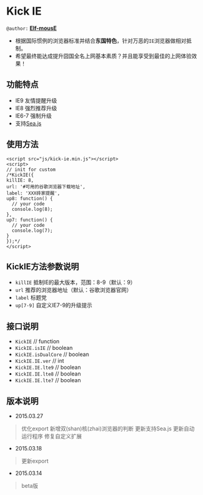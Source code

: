 Kick IE
=======

`@author:` [**Elf-mousE**](http://elf-mouse.me/)

- 根据国际惯例的浏览器标准并结合**东国特色**，针对万恶的`IE`浏览器做相对抵制。
- 希望最终能达成提升囧国全名上网基本素质？并且能享受到最佳的上网体验效果！

功能特点
--------

- IE9 友情提醒升级
- IE8 强烈推荐升级
- IE6-7 强制升级
- 支持[Sea.js](http://seajs.org/)

使用方法
--------

    <script src="js/kick-ie.min.js"></script>
    <script>
    // init for custom
    /*KickIE({
    killIE: 8,
    url: '#可用的谷歌浏览器下载地址',
    label: 'XXX砖家提醒',
    up8: function() {
      // your code
      console.log(8);
    },
    up7: function() {
      // your code
      console.log(7);
    }
    });*/
    </script>

KickIE方法参数说明
------------------

- `killIE` 抵制IE的最大版本，范围：8-9（默认：9）
- `url` 推荐的浏览器地址（默认：谷歌浏览器官网）
- `label` 标题党
- `up[7-9]` 自定义IE7-9的升级提示

接口说明
--------

- `KickIE`            // function
- `KickIE.isIE`       // boolean
- `KickIE.isDualCore` // boolean
- `KickIE.IE.ver`     // int
- `KickIE.IE.lte9`    // boolean
- `KickIE.IE.lte8`    // boolean
- `KickIE.IE.lte7`    // boolean

版本说明
--------

- 2015.03.27

> 优化export
> 新增双(shan)核(zhai)浏览器的判断
> 更新支持Sea.js
> 更新自动运行程序
> 修复自定义扩展

- 2015.03.18

> 更新export

- 2015.03.14

> beta版
